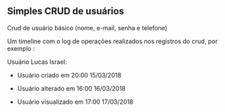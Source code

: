 ## Simples CRUD de usuários

Crud de usuário básico (nome, e-mail, senha e telefone)

Um timeline com o log de operações realizados nos registros do crud, por exemplo :

Usuário Lucas Israel:

- Usuário criado em 20:00 15/03/2018

- Usuário alterado em 16:00 16/03/2018

- Usuário visualizado em 17:00 17/03/2018 

